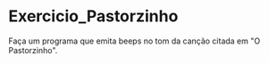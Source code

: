 # Exercicio_Pastorzinho
Faça um programa que emita beeps no tom da canção citada em "O Pastorzinho".
